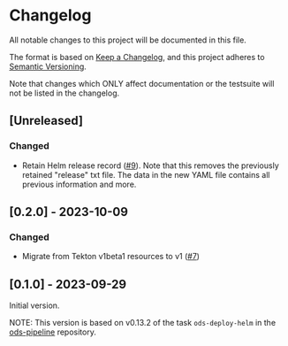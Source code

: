 # Changelog

All notable changes to this project will be documented in this file.

The format is based on [Keep a Changelog](https://keepachangelog.com/en/1.0.0/),
and this project adheres to [Semantic Versioning](https://semver.org/spec/v2.0.0.html).

Note that changes which ONLY affect documentation or the testsuite will not be
listed in the changelog.

## [Unreleased]

### Changed

- Retain Helm release record ([#9](https://github.com/opendevstack/ods-pipeline-helm/pull/9)). Note that this removes the previously retained "release" txt file. The data in the new YAML file contains all previous information and more.

## [0.2.0] - 2023-10-09

### Changed

- Migrate from Tekton v1beta1 resources to v1 ([#7](https://github.com/opendevstack/ods-pipeline-helm/pull/7))

## [0.1.0] - 2023-09-29

Initial version.

NOTE: This version is based on v0.13.2 of the task `ods-deploy-helm` in the [ods-pipeline](https://github.com/opendevstack/ods-pipeline) repository.
